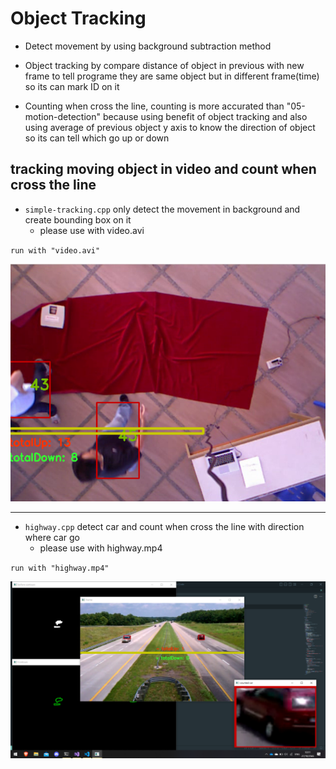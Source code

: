 # Object Tracking

- Detect movement by using background subtraction method

- Object tracking by compare distance of object in previous with new frame to tell programe they are same object but in different frame(time) so its can mark ID on it

- Counting when cross the line, counting is more accurated than "05-motion-detection" because using benefit of object tracking and also using average of previous object y axis to know the direction of object so its can tell which go up or down 

## tracking moving object in video and count when cross the line
- `simple-tracking.cpp` only detect the movement in background and create bounding box on it
    - please use with video.avi

`run with "video.avi"`
<div>
  <img alt="detect1" src="https://github.com/karnzx/opencv-workshop-cpp/blob/main/06-object-tracking/result/1.png">
</div>

---

- `highway.cpp` detect car and count when cross the line with direction where car go
    - please use with highway.mp4

`run with "highway.mp4"`
<div>
  <img alt="detect2" src="https://github.com/karnzx/opencv-workshop-cpp/blob/main/06-object-tracking/result/highway.png">
</div>
